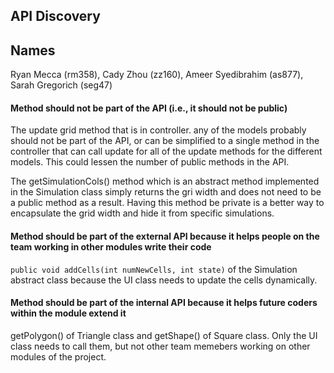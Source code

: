 ## API Discovery


## Names
Ryan Mecca (rm358), Cady Zhou (zz160), Ameer Syedibrahim (as877), Sarah Gregorich (seg47)


#### Method should not be part of the API (i.e., it should not be public)
The update grid method that is in controller. any of the models probably should not be part of the API, or can be simplified to a single method in the controller that can call update for all of the update methods for the different models. This could lessen the number of public methods in the API.

The getSimulationCols() method which is an abstract method implemented in the Simulation class simply returns the gri width and does not need to be a public method as a result. Having this method be private is a better way to encapsulate the grid width and hide it from specific simulations.

#### Method should be part of the external API because it helps people on the team working in other modules write their code
```public void addCells(int numNewCells, int state)```  of the Simulation abstract class because the UI class needs to update the cells dynamically.

#### Method should be part of the internal API because it helps future coders within the module extend it
getPolygon() of Triangle class and getShape() of Square class. Only the UI class needs to call them, but not other team memebers working on other modules of the project. 

